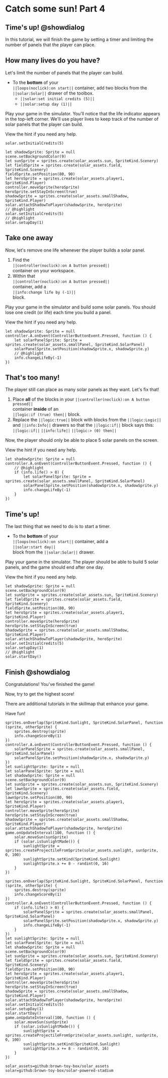 # Catch some sun! Part 4

## Time's up! @showdialog

In this tutorial, we will finish the game by setting a timer
and limiting the number of panels that the player can place.

## How many lives do you have?

Let's limit the number of panels that the player can build.

-   To the **bottom** of your   
``||loops(noclick):on start||`` container,
add two
blocks from the 
``||solar:Solar||`` drawer of the toolbox.
    -   ``||solar:set initial credits (5)||``
    -   ``||solar:setup day (1)||``

Play your game in the simulator. You'll notice that the life indicator
appears in the top-left corner. We'll use player lives to keep track of
the number of solar panels that the player can build.

View the hint if you need any help.

```blockconfig.local
solar.setInitialCredits(5)
```

```blocks
let shadowSprite: Sprite = null
scene.setBackgroundColor(9)
let sunSprite = sprites.create(solar_assets.sun, SpriteKind.Scenery)
let fieldSprite = sprites.create(solar_assets.field, SpriteKind.Scenery)
fieldSprite.setPosition(80, 90)
let heroSprite = sprites.create(solar_assets.player1, SpriteKind.Player)
controller.moveSprite(heroSprite)
heroSprite.setStayInScreen(true)
shadowSprite = sprites.create(solar_assets.smallShadow, SpriteKind.Player)
solar.attachShadowToPlayer(shadowSprite, heroSprite)
// @highlight
solar.setInitialCredits(5)
// @highlight
solar.setupDay(1)
```

## Take one away

Now, let's remove one life whenever the player builds a solar panel.

1.  Find the   
``||controller(noclick):on A button pressed||``   
container on your workspace.
1.  Within that   
``||controller(noclick):on A button pressed||``   
container, add a   
``||info:change life by (-1)||``   
block.

Play your game in the simulator and build some solar panels.
You should lose one credit (or life) each time you build a panel.

View the hint if you need any help.

```blocks
let shadowSprite: Sprite = null
controller.A.onEvent(ControllerButtonEvent.Pressed, function () {
    let solarPanelSprite: Sprite = sprites.create(solar_assets.smallPanel, SpriteKind.SolarPanel)
    solarPanelSprite.setPosition(shadowSprite.x, shadowSprite.y)
    // @highlight
    info.changeLifeBy(-1)
})
```

## That's too many!

The player still can place as many solar panels as they want.
Let's fix that!

1.   Place **all** of the blocks in your
``||controller(noclick):on A button pressed||``   
container **inside** of an   
``||logic:if (true) then||``
block.
1.   Replace the ``||logic:true||`` block with blocks 
from the ``||logic:Logic||`` and ``||info:Info||``
drawers so that the ``||logic:if||`` block says this:   
``||logic:if||``
``||info:life||``
``||logic:> (0) then||``   

Now, the player should only be able to place 5 solar panels on the screen.

View the hint if you need any help.

```blocks
let shadowSprite: Sprite = null
controller.A.onEvent(ControllerButtonEvent.Pressed, function () {
    // @highlight
    if (info.life() > 0) {
        let solarPanelSprite: Sprite = sprites.create(solar_assets.smallPanel, SpriteKind.SolarPanel)
        solarPanelSprite.setPosition(shadowSprite.x, shadowSprite.y)
        info.changeLifeBy(-1)
    }
})
```

## Time's up!

The last thing that we need to do is to start a timer.

-   To the **bottom** of your   
``||loops(noclick):on start||`` container,
add a   
``||solar:start day||``   
block from the ``||solar:Solar||`` drawer.

Play your game in the simulator. The player should be able to build
5 solar panels, and the game should end after one day.

View the hint if you need any help.

```blocks
let shadowSprite: Sprite = null
scene.setBackgroundColor(9)
let sunSprite = sprites.create(solar_assets.sun, SpriteKind.Scenery)
let fieldSprite = sprites.create(solar_assets.field, SpriteKind.Scenery)
fieldSprite.setPosition(80, 90)
let heroSprite = sprites.create(solar_assets.player1, SpriteKind.Player)
controller.moveSprite(heroSprite)
heroSprite.setStayInScreen(true)
shadowSprite = sprites.create(solar_assets.smallShadow, SpriteKind.Player)
solar.attachShadowToPlayer(shadowSprite, heroSprite)
solar.setInitialCredits(5)
solar.setupDay(1)
// @highlight
solar.startDay()
```

## Finish @showdialog

Congratulations! You've finished the game!

Now, try to get the highest score!

There are additional tutorials in the skillmap that enhance your game.

Have fun!

```template
sprites.onOverlap(SpriteKind.Sunlight, SpriteKind.SolarPanel, function (sprite, otherSprite) {
    sprites.destroy(sprite)
    info.changeScoreBy(1)
})
controller.A.onEvent(ControllerButtonEvent.Pressed, function () {
    solarPanelSprite = sprites.create(solar_assets.smallPanel, SpriteKind.SolarPanel)
    solarPanelSprite.setPosition(shadowSprite.x, shadowSprite.y)
})
let sunlightSprite: Sprite = null
let solarPanelSprite: Sprite = null
let shadowSprite: Sprite = null
scene.setBackgroundColor(9)
let sunSprite = sprites.create(solar_assets.sun, SpriteKind.Scenery)
let lawnSprite = sprites.create(solar_assets.field, SpriteKind.Scenery)
lawnSprite.setPosition(80, 90)
let heroSprite = sprites.create(solar_assets.player1, SpriteKind.Player)
controller.moveSprite(heroSprite)
heroSprite.setStayInScreen(true)
shadowSprite = sprites.create(solar_assets.smallShadow, SpriteKind.Player)
solar.attachShadowToPlayer(shadowSprite, heroSprite)
game.onUpdateInterval(100, function () {
    solar.moveSun(sunSprite)
    if (solar.isSunlightMade()) {
        sunlightSprite = sprites.createProjectileFromSprite(solar_assets.sunlight, sunSprite, 0, 100)
        sunlightSprite.setKind(SpriteKind.Sunlight)
        sunlightSprite.x += 8 - randint(0, 16)
    }
})
```

```ghost
sprites.onOverlap(SpriteKind.Sunlight, SpriteKind.SolarPanel, function (sprite, otherSprite) {
    sprites.destroy(sprite)
    info.changeScoreBy(1)
})
controller.A.onEvent(ControllerButtonEvent.Pressed, function () {
    if (info.life() > 0) {
        solarPanelSprite = sprites.create(solar_assets.smallPanel, SpriteKind.SolarPanel)
        solarPanelSprite.setPosition(shadowSprite.x, shadowSprite.y)
        info.changeLifeBy(-1)
    }
})
let sunlightSprite: Sprite = null
let solarPanelSprite: Sprite = null
let shadowSprite: Sprite = null
scene.setBackgroundColor(9)
let sunSprite = sprites.create(solar_assets.sun, SpriteKind.Scenery)
let fieldSprite = sprites.create(solar_assets.field, SpriteKind.Scenery)
fieldSprite.setPosition(80, 90)
let heroSprite = sprites.create(solar_assets.player1, SpriteKind.Player)
controller.moveSprite(heroSprite)
heroSprite.setStayInScreen(true)
shadowSprite = sprites.create(solar_assets.smallShadow, SpriteKind.Player)
solar.attachShadowToPlayer(shadowSprite, heroSprite)
solar.setInitialCredits(5)
solar.setupDay(1)
solar.startDay()
game.onUpdateInterval(100, function () {
    solar.moveSun(sunSprite)
    if (solar.isSunlightMade()) {
        sunlightSprite = sprites.createProjectileFromSprite(solar_assets.sunlight, sunSprite, 0, 100)
        sunlightSprite.setKind(SpriteKind.Sunlight)
        sunlightSprite.x += 8 - randint(0, 16)
    }
})
```

```package
solar_assets=github:brown-toy-box/solar_assets
solar=github:brown-toy-box/solar-powered-stadium
```